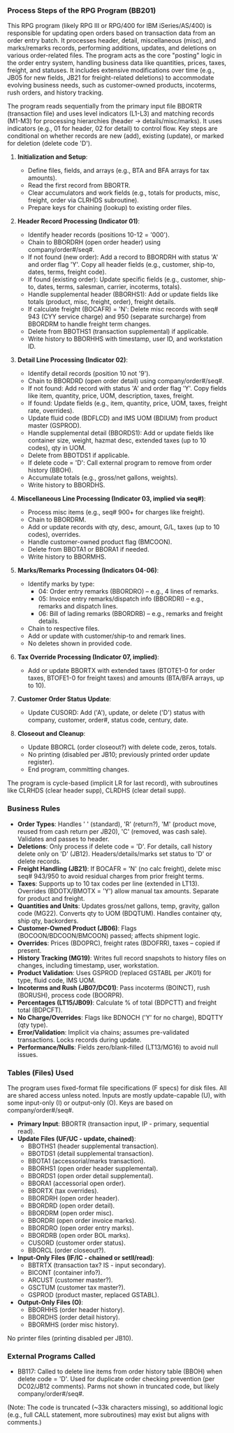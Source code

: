 ### Process Steps of the RPG Program (BB201)

This RPG program (likely RPG III or RPG/400 for IBM iSeries/AS/400) is responsible for updating open orders based on transaction data from an order entry batch. It processes header, detail, miscellaneous (misc), and marks/remarks records, performing additions, updates, and deletions on various order-related files. The program acts as the core "posting" logic in the order entry system, handling business data like quantities, prices, taxes, freight, and statuses. It includes extensive modifications over time (e.g., JB05 for new fields, JB21 for freight-related deletions) to accommodate evolving business needs, such as customer-owned products, incoterms, rush orders, and history tracking.

The program reads sequentially from the primary input file BBORTR (transaction file) and uses level indicators (L1-L3) and matching records (M1-M3) for processing hierarchies (header → details/misc/marks). It uses indicators (e.g., 01 for header, 02 for detail) to control flow. Key steps are conditional on whether records are new (add), existing (update), or marked for deletion (delete code 'D').

1. **Initialization and Setup**:
   - Define files, fields, and arrays (e.g., BTA and BFA arrays for tax amounts).
   - Read the first record from BBORTR.
   - Clear accumulators and work fields (e.g., totals for products, misc, freight, order via CLRHDS subroutine).
   - Prepare keys for chaining (lookup) to existing order files.

2. **Header Record Processing (Indicator 01)**:
   - Identify header records (positions 10-12 = '000').
   - Chain to BBORDRH (open order header) using company/order#/seq#.
   - If not found (new order): Add a record to BBORDRH with status 'A' and order flag 'Y'. Copy all header fields (e.g., customer, ship-to, dates, terms, freight code).
   - If found (existing order): Update specific fields (e.g., customer, ship-to, dates, terms, salesman, carrier, incoterms, totals).
   - Handle supplemental header (BBORHS1): Add or update fields like totals (product, misc, freight, order), freight details.
   - If calculate freight (BOCAFR) = 'N': Delete misc records with seq# 943 (CYY service charge) and 950 (separate surcharge) from BBORDRM to handle freight term changes.
   - Delete from BBOTHS1 (transaction supplemental) if applicable.
   - Write history to BBORHHS with timestamp, user ID, and workstation ID.

3. **Detail Line Processing (Indicator 02)**:
   - Identify detail records (position 10 not '9').
   - Chain to BBORDRD (open order detail) using company/order#/seq#.
   - If not found: Add record with status 'A' and order flag 'Y'. Copy fields like item, quantity, price, UOM, description, taxes, freight.
   - If found: Update fields (e.g., item, quantity, price, UOM, taxes, freight rate, overrides).
   - Update fluid code (BDFLCD) and IMS UOM (BDIUM) from product master (GSPROD).
   - Handle supplemental detail (BBORDS1): Add or update fields like container size, weight, hazmat desc, extended taxes (up to 10 codes), qty in UOM.
   - Delete from BBOTDS1 if applicable.
   - If delete code = 'D': Call external program to remove from order history (BBOH).
   - Accumulate totals (e.g., gross/net gallons, weights).
   - Write history to BBORDHS.

4. **Miscellaneous Line Processing (Indicator 03, implied via seq#)**:
   - Process misc items (e.g., seq# 900+ for charges like freight).
   - Chain to BBORDRM.
   - Add or update records with qty, desc, amount, G/L, taxes (up to 10 codes), overrides.
   - Handle customer-owned product flag (BMCOON).
   - Delete from BBOTA1 or BBORA1 if needed.
   - Write history to BBORMHS.

5. **Marks/Remarks Processing (Indicators 04-06)**:
   - Identify marks by type:
     - 04: Order entry remarks (BBORDRO) – e.g., 4 lines of remarks.
     - 05: Invoice entry remarks/dispatch info (BBORDRI) – e.g., remarks and dispatch lines.
     - 06: Bill of lading remarks (BBORDRB) – e.g., remarks and freight details.
   - Chain to respective files.
   - Add or update with customer/ship-to and remark lines.
   - No deletes shown in provided code.

6. **Tax Override Processing (Indicator 07, implied)**:
   - Add or update BBORTX with extended taxes (BTOTE1-0 for order taxes, BTOFE1-0 for freight taxes) and amounts (BTA/BFA arrays, up to 10).

7. **Customer Order Status Update**:
   - Update CUSORD: Add ('A'), update, or delete ('D') status with company, customer, order#, status code, century, date.

8. **Closeout and Cleanup**:
   - Update BBORCL (order closeout?) with delete code, zeros, totals.
   - No printing (disabled per JB10; previously printed order update register).
   - End program, committing changes.

The program is cycle-based (implicit LR for last record), with subroutines like CLRHDS (clear header supp), CLRDHS (clear detail supp).

### Business Rules

- **Order Types**: Handles ' ' (standard), 'R' (return?), 'M' (product move, reused from cash return per JB20), 'C' (removed, was cash sale). Validates and passes to header.
- **Deletions**: Only process if delete code = 'D'. For details, call history delete only on 'D' (JB12). Headers/details/marks set status to 'D' or delete records.
- **Freight Handling (JB21)**: If BOCAFR = 'N' (no calc freight), delete misc seq# 943/950 to avoid residual charges from prior freight terms.
- **Taxes**: Supports up to 10 tax codes per line (extended in LT13). Overrides (BDOTX/BMOTX = 'Y') allow manual tax amounts. Separate for product and freight.
- **Quantities and Units**: Updates gross/net gallons, temp, gravity, gallon code (MG22). Converts qty to UOM (BDQTUM). Handles container qty, ship qty, backorders.
- **Customer-Owned Product (JB06)**: Flags (BOCOON/BDCOON/BMCOON) passed; affects shipment logic.
- **Overrides**: Prices (BDOPRC), freight rates (BDOFRR), taxes – copied if present.
- **History Tracking (MG19)**: Writes full record snapshots to history files on changes, including timestamp, user, workstation.
- **Product Validation**: Uses GSPROD (replaced GSTABL per JK01) for type, fluid code, IMS UOM.
- **Incoterms and Rush (JB07/DC01)**: Pass incoterms (BOINCT), rush (BORUSH), process code (BOORPR).
- **Percentages (LT15/JB09)**: Calculate % of total (BDPCTT) and freight total (BDPCFT).
- **No Charge/Overrides**: Flags like BDNOCH ('Y' for no charge), BDQTTY (qty type).
- **Error/Validation**: Implicit via chains; assumes pre-validated transactions. Locks records during update.
- **Performance/Nulls**: Fields zero/blank-filled (LT13/MG16) to avoid null issues.

### Tables (Files) Used

The program uses fixed-format file specifications (F specs) for disk files. All are shared access unless noted. Inputs are mostly update-capable (U), with some input-only (I) or output-only (O). Keys are based on company/order#/seq#.

- **Primary Input**: BBORTR (transaction input, IP - primary, sequential read).
- **Update Files (UF/UC - update, chained)**:
  - BBOTHS1 (header supplemental transaction).
  - BBOTDS1 (detail supplemental transaction).
  - BBOTA1 (accessorial/marks transaction).
  - BBORHS1 (open order header supplemental).
  - BBORDS1 (open order detail supplemental).
  - BBORA1 (accessorial open order).
  - BBORTX (tax overrides).
  - BBORDRH (open order header).
  - BBORDRD (open order detail).
  - BBORDRM (open order misc).
  - BBORDRI (open order invoice marks).
  - BBORDRO (open order entry marks).
  - BBORDRB (open order BOL marks).
  - CUSORD (customer order status).
  - BBORCL (order closeout?).
- **Input-Only Files (IF/IC - chained or setll/read)**:
  - BBTRTX (transaction tax? IS - input secondary).
  - BICONT (container info?).
  - ARCUST (customer master?).
  - GSCTUM (customer tax master?).
  - GSPROD (product master, replaced GSTABL).
- **Output-Only Files (O)**:
  - BBORHHS (order header history).
  - BBORDHS (order detail history).
  - BBORMHS (order misc history).

No printer files (printing disabled per JB10).

### External Programs Called

- BB117: Called to delete line items from order history table (BBOH) when delete code = 'D'. Used for duplicate order checking prevention (per DC02/JB12 comments). Parms not shown in truncated code, but likely company/order#/seq#. 

(Note: The code is truncated (~33k characters missing), so additional logic (e.g., full CALL statement, more subroutines) may exist but aligns with comments.)
